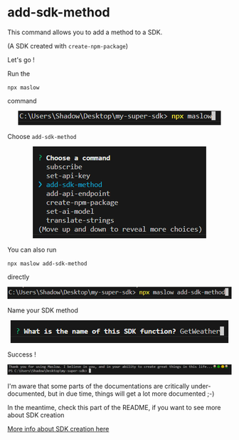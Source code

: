 
# add-sdk-method

This command allows you to add a method to a SDK.

(A SDK created with ```create-npm-package```)

Let's go !

Run the 

```
npx maslow
``` 

command

<p align="center">
  <img src="assets\ee6167a7afec0e2e131a9ce8aa578d46.png" alt="">
</p>

Choose ```add-sdk-method```

<p align="center">
  <img src="assets\4e63ea4c59fcf9b87d31b92e402553f7.png" alt="">
</p>

You can also run 

```
npx maslow add-sdk-method
``` 

directly

<p align="center">
  <img src="assets\920796f789d79df044c50397207433b5.png" alt="">
</p>

Name your SDK method

<p align="center">
  <img src="assets\80286903e22078697e1e95d62fe5cdb1.png" alt="">
</p>

Success !

<p align="center">
  <img src="assets\518ae60e5fefad8d93a17c965525b29d.png" alt="">
</p>

I'm aware that some parts of the documentations are critically under-documented, but in due time, things will get a lot more documented ;-)

In the meantime, check this part of the README, if you want to see more about SDK creation

[More info about SDK creation here](../BridgeFrontendBackend/README.md)